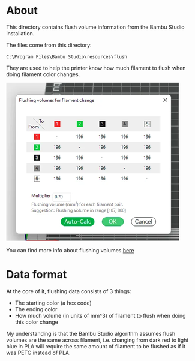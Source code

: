 # About

This directory contains flush volume information from the Bambu Studio installation.

The files come from this directory:

```
C:\Program Files\Bambu Studio\resources\flush
```

They are used to help the printer know how much filament to flush when doing filament color changes.

![Screenshot of flush volumes](./docs/flush-volume.png)

You can find more info about flushing volumes [here](https://wiki.bambulab.com/en/software/bambu-studio/reduce-wasting-during-filament-change)

# Data format

At the core of it, flushing data consists of 3 things:

* The starting color (a hex code)
* The ending color
* How much volume (in units of mm^3) of filament to flush when doing this color change

My understanding is that the Bambu Studio algorithm assumes flush volumes are the same across filament, i.e. changing from dark red to light blue in PLA will require the same amount of filament to be flushed as if it was PETG instead of PLA.

